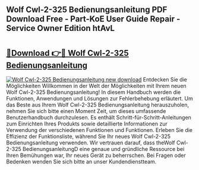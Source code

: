 ## Wolf Cwl-2-325 Bedienungsanleitung PDF Download Free - Part-KoE User Guide Repair - Service Owner Edition htAvL

# <h2><a href="http://df35ruh.blite.top/?on=Wolf+Cwl-2-325+Bedienungsanleitung">🔗Download 👉🔴 Wolf Cwl-2-325 Bedienungsanleitung</a></h2>

[![Wolf Cwl-2-325 Bedienungsanleitung new download](https://i.imgur.com/lujVjoI.png)](http://df35ruh.blite.top/?on=Wolf+Cwl-2-325+Bedienungsanleitung)
Entdecken Sie die Möglichkeiten Willkommen in der Welt der Möglichkeiten mit Ihrem neuen Wolf Cwl-2-325 Bedienungsanleitung! In diesem Handbuch werden die Funktionen, Anwendungen und Lösungen zur Fehlerbehebung erläutert. Um das Beste aus Ihrem Wolf Cwl-2-325 Bedienungsanleitung herauszuholen, nehmen Sie sich bitte einen Moment Zeit, um dieses umfassende Benutzerhandbuch durchzulesen. Es enthält Schritt-für-Schritt-Anleitungen zum Einrichten Ihres Produkts sowie detaillierte Informationen zur Verwendung der verschiedenen Funktionen und Funktionen. Erleben Sie die Effizienz der Funktionsliste, während Sie Ihr neues Wolf Cwl-2-325 Bedienungsanleitung verwenden. Wir vertrauen darauf, dass theWolf Cwl-2-325 BedienungsanleitungD eine genaue und gründliche Ressource bei Ihren Bemühungen war, Ihr neues Gerät zu beherrschen. Bei Fragen oder Bedenken wenden Sie sich bitte an unser Kundendienstteam.
